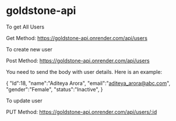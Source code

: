# goldstone-api

To get All Users

Get Method: https://goldstone-api.onrender.com/api/users

To create new user

Post Method: https://goldstone-api.onrender.com/api/users

You need to send the body with user details. 
Here is an example:

{
"Id":18,
"name":"Aditeya Arora",
"email":"aditeya_arora@abc.com",
"gender":"Female",
"status":"Inactive",
}

To update user 

PUT Method: https://goldstone-api.onrender.com/api/users/:id
 
 



